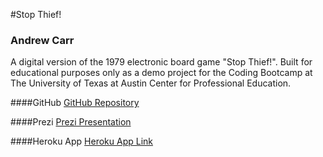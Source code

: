 #Stop Thief!

### Andrew Carr
A digital version of the 1979 electronic board game "Stop Thief!". Built for educational purposes only as a demo project for the Coding Bootcamp at The University of Texas at Austin Center for Professional Education.

####GitHub
[GitHub Repository](https://github.com/carrat/stop-thief)

####Prezi
[Prezi Presentation](http://prezi.com/toedvldht_j4/?utm_campaign=share&utm_medium=copy)

####Heroku App
[Heroku App Link](https://stopthief.herokuapp.com/)